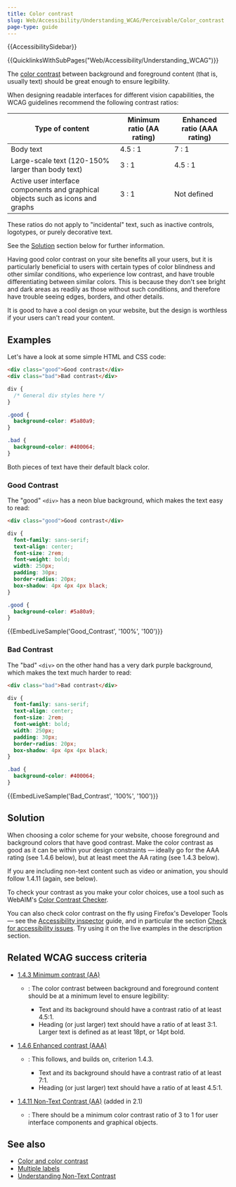 ```yaml
---
title: Color contrast
slug: Web/Accessibility/Understanding_WCAG/Perceivable/Color_contrast
page-type: guide
---
```


{{AccessibilitySidebar}}

{{QuicklinksWithSubPages("Web/Accessibility/Understanding_WCAG")}}

The [color contrast](https://www.w3.org/TR/WCAG21/#dfn-contrast-ratio) between background and foreground content (that is, usually text) should be great enough to ensure legibility.

When designing readable interfaces for different vision capabilities, the WCAG guidelines recommend the following contrast ratios:

| Type of content                                                                 | Minimum ratio (AA rating) | Enhanced ratio (AAA rating) |
| ------------------------------------------------------------------------------- | ------------------------- | --------------------------- |
| Body text                                                                       | 4.5 : 1                   | 7 : 1                       |
| Large-scale text (120-150% larger than body text)                               | 3 : 1                     | 4.5 : 1                     |
| Active user interface components and graphical objects such as icons and graphs | 3 : 1                     | Not defined                 |

These ratios do not apply to "incidental" text, such as inactive controls, logotypes, or purely decorative text.

See the [Solution](#solution) section below for further information.

Having good color contrast on your site benefits all your users, but it is particularly beneficial to users with certain types of color blindness and other similar conditions, who experience low contrast, and have trouble differentiating between similar colors. This is because they don't see bright and dark areas as readily as those without such conditions, and therefore have trouble seeing edges, borders, and other details.

It is good to have a cool design on your website, but the design is worthless if your users can't read your content.

## Examples

Let's have a look at some simple HTML and CSS code:

```html
<div class="good">Good contrast</div>
<div class="bad">Bad contrast</div>
```

```css
div {
  /* General div styles here */
}

.good {
  background-color: #5a80a9;
}

.bad {
  background-color: #400064;
}
```

Both pieces of text have their default black color.

### Good Contrast

The "good" `<div>` has a neon blue background, which makes the text easy to read:

```html
<div class="good">Good contrast</div>
```

```css
div {
  font-family: sans-serif;
  text-align: center;
  font-size: 2rem;
  font-weight: bold;
  width: 250px;
  padding: 30px;
  border-radius: 20px;
  box-shadow: 4px 4px 4px black;
}

.good {
  background-color: #5a80a9;
}
```

{{EmbedLiveSample('Good_Contrast', '100%', '100')}}

### Bad Contrast

The "bad" `<div>` on the other hand has a very dark purple background, which makes the text much harder to read:

```html
<div class="bad">Bad contrast</div>
```

```css
div {
  font-family: sans-serif;
  text-align: center;
  font-size: 2rem;
  font-weight: bold;
  width: 250px;
  padding: 30px;
  border-radius: 20px;
  box-shadow: 4px 4px 4px black;
}

.bad {
  background-color: #400064;
}
```

{{EmbedLiveSample('Bad_Contrast', '100%', '100')}}

## Solution

When choosing a color scheme for your website, choose foreground and background colors that have good contrast. Make the color contrast as good as it can be within your design constraints — ideally go for the AAA rating (see 1.4.6 below), but at least meet the AA rating (see 1.4.3 below).

If you are including non-text content such as video or animation, you should follow 1.4.11 (again, see below).

To check your contrast as you make your color choices, use a tool such as WebAIM's [Color Contrast Checker](https://webaim.org/resources/contrastchecker/).

You can also check color contrast on the fly using Firefox's Developer Tools — see the [Accessibility inspector](https://firefox-source-docs.mozilla.org/devtools-user/accessibility_inspector/index.html) guide, and in particular the section [Check for accessibility issues](https://firefox-source-docs.mozilla.org/devtools-user/accessibility_inspector/index.html#check-for-accessibility-issues). Try using it on the live examples in the description section.

## Related WCAG success criteria

- [1.4.3 Minimum contrast (AA)](https://www.w3.org/TR/WCAG21/#contrast-minimum)

  - : The color contrast between background and foreground content should be at a minimum level to ensure legibility:

    - Text and its background should have a contrast ratio of at least 4.5:1.
    - Heading (or just larger) text should have a ratio of at least 3:1. Larger text is defined as at least 18pt, or 14pt bold.

- [1.4.6 Enhanced contrast (AAA)](https://www.w3.org/TR/WCAG21/#contrast-enhanced)

  - : This follows, and builds on, criterion 1.4.3.

    - Text and its background should have a contrast ratio of at least 7:1.
    - Heading (or just larger) text should have a ratio of at least 4.5:1.

- [1.4.11 Non-Text Contrast (AA)](https://www.w3.org/TR/WCAG21/#non-text-contrast) (added in 2.1)
  - : There should be a minimum color contrast ratio of 3 to 1 for user interface components and graphical objects.

## See also

- [Color and color contrast](/en-US/docs/Learn/Accessibility/CSS_and_JavaScript#color_and_color_contrast)
- [Multiple labels](/en-US/docs/Learn/Forms/How_to_structure_a_web_form#multiple_labels)
- [Understanding Non-Text Contrast](https://www.w3.org/WAI/WCAG21/Understanding/non-text-contrast.html)
